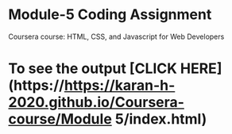 
# Module-5 Coding Assignment

Coursera course: HTML, CSS, and Javascript for Web Developers

# To see the output [CLICK HERE](https://https://karan-h-2020.github.io/Coursera-course/Module 5/index.html)
